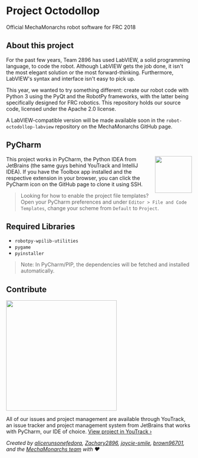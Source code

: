 # Project Octodollop
Official MechaMonarchs robot software for FRC 2018

## About this project
For the past few years, Team 2896 has used LabVIEW, a solid programming language, to code the robot. Although LabVIEW gets the job done, it isn't the most elegant solution or the most forward-thinking. Furthermore, LabVIEW's syntax and interface isn't easy to pick up.

This year, we wanted to try something different: create our robot code with Python 3 using the PyQt and the RobotPy frameworks, with the latter being specifically designed for FRC robotics. This repository holds our source code, licensed under the Apache 2.0 license.

A LabVIEW-compatible version will be made available soon in the `robot-octodollop-labview` repository on the MechaMonarchs GitHub page.

## PyCharm
<img src = "https://d3nmt5vlzunoa1.cloudfront.net/pycharm/files/2015/12/PyCharm_400x400_Twitter_logo_white.png" width = "100px" align = "right" />

This project works in PyCharm, the Python IDEA from JetBrains (the same guys behind YouTrack and IntelliJ IDEA). If you have the Toolbox app installed and the respective extension in your browser, you can click the PyCharm icon on the GitHub page to clone it using SSH.

> Looking for how to enable the project file templates? Open your PyCharm preferences and under `Editor > File and Code Templates`, change your scheme from `Default` to `Project`.

## Required Libraries
* `robotpy-wpilib-utilities`
* `pygame`
* `pyinstaller`

> Note: In PyCharm/PIP, the dependencies will be fetched and installed automatically.

## Contribute
<img src = "https://github.com/dmsmechamonarchs2896/robot-octodollop/raw/master/ytbanner.png" width = "300px" padding = "16px"/>

All of our issues and project management are available through YouTrack, an issue tracker and project management system from JetBrains that works with PyCharm, our IDE of choice. [View project in YouTrack &rsaquo;](https://marquiskurt.myjetbrains.com/youtrack/issues?q=project:%20Octodollop)


_Created by [alicerunsonefedora](http://www.github.com/alicerunsonfedora), [Zachary2896](http://www.github.com/Zachary2896), [joycie-smile](http://www.github.com/joycie-smile), [brown96701](http://www.github.com/brown96701), and the [MechaMonarchs team](http://www.github.com/dmsmechamonarchs2896) with ❤️_